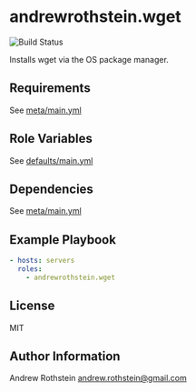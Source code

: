 andrewrothstein.wget
=========
![Build Status](https://github.com/andrewrothstein/ansible-wget/actions/workflows/build.yml/badge.svg)


Installs wget via the OS package manager.

Requirements
------------

See [meta/main.yml](meta/main.yml)

Role Variables
--------------

See [defaults/main.yml](defaults/main.yml)

Dependencies
------------

See [meta/main.yml](meta/main.yml)

Example Playbook
----------------

```yml
- hosts: servers
  roles:
    - andrewrothstein.wget
```

License
-------

MIT

Author Information
------------------

Andrew Rothstein <andrew.rothstein@gmail.com>

